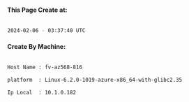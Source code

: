 
   
#### This Page Create at:

```bash

2024-02-06 - 03:37:40 UTC

```

#### Create By Machine:

```bash

Host Name : fv-az568-816

platform  : Linux-6.2.0-1019-azure-x86_64-with-glibc2.35

Ip Local  : 10.1.0.182

```

